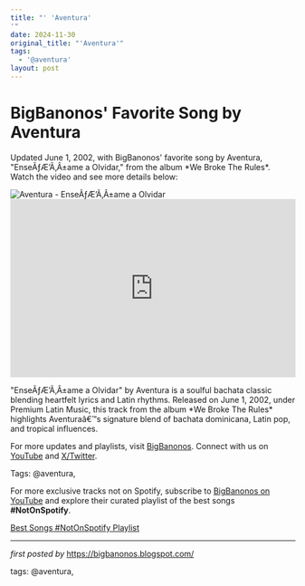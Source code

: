 ```yaml
---
title: "' 'Aventura'
'"
date: 2024-11-30
original_title: "'Aventura'"
tags:
  - '@aventura'
layout: post
---
```

<!-- Post Title -->
<h1 >BigBanonos' Favorite Song by Aventura</h1> <!-- Introductory Text -->
<p >Updated June 1, 2002, with BigBanonos' favorite song by Aventura, "EnseÃƒÆ’Ã‚Â±ame a Olvidar," from the album *We Broke The Rules*. Watch the video and see more details below:</p> <!-- Featured Image -->
<div > <img src="https://upload.wikimedia.org/wikipedia/commons/thumb/f/fc/Agrupaci%C3%B3n_musical_Aventura.jpg/1200px-Agrupaci%C3%B3n_musical_Aventura.jpg" alt="Aventura - EnseÃƒÆ’Ã‚Â±ame a Olvidar" />
</div> <!-- YouTube Video Embed -->
<div > <iframe width="100%" height="315" src="https://www.youtube.com/embed/uPCZm2Tvjpo" title="Aventura - EnseÃƒÆ’Ã‚Â±ame A Olvidar" frameborder="0" allow="accelerometer; autoplay; clipboard-write; encrypted-media; gyroscope; picture-in-picture; web-share" referrerpolicy="strict-origin-when-cross-origin" allowfullscreen></iframe>
</div> <!-- Song Information -->
<div > <p>"EnseÃƒÆ’Ã‚Â±ame a Olvidar" by Aventura is a soulful bachata classic blending heartfelt lyrics and Latin rhythms. Released on June 1, 2002, under Premium Latin Music, this track from the album *We Broke The Rules* highlights Aventuraâ€™s signature blend of bachata dominicana, Latin pop, and tropical influences.</p>
</div> <!-- Footer Links -->
<div > <p>For more updates and playlists, visit <a href="https://bigbanonos.blogspot.com/" target="_blank">BigBanonos</a>. Connect with us on <a href="https://www.youtube.com/@BigBanonos" target="_blank">YouTube</a> and <a href="https://x.com/bigbanonos" target="_blank">X/Twitter</a>.</p>
</div> <!-- Tags -->
<p >Tags: @aventura,</p>


<!--Subscribe and Playlist Links-->
<div>
    <p>For more exclusive tracks not on Spotify, subscribe to <a href="https://www.youtube.com/@BigBanonos" target="_blank">BigBanonos on YouTube</a> and explore their curated playlist of the best songs <strong>#NotOnSpotify</strong>.</p>
    <p><a href="https://www.youtube.com/playlist?list=PLtuNtuTatqI0kFahUCbtbfenC_ET5O_tr" target="_blank">Best Songs #NotOnSpotify Playlist<br /></a></p></div>

<hr />

<p><em>first posted by</em> <a href="https://bigbanonos.blogspot.com/" rel="noopener" target="_new">https://bigbanonos.blogspot.com/</a></p>

<p>tags: @aventura,</p>
